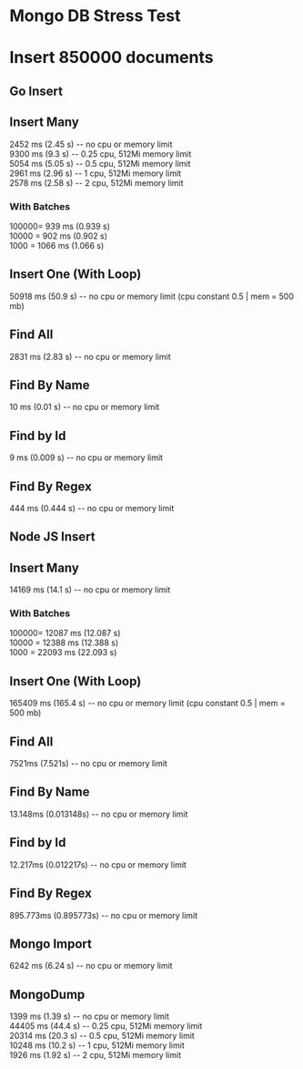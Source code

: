 # Mongo DB Stress Test

# Insert 850000 documents

## Go Insert

## Insert Many

2452 ms (2.45 s) -- no cpu or memory limit  
9300 ms (9.3 s) -- 0.25 cpu, 512Mi memory limit  
5054 ms (5.05 s) -- 0.5 cpu, 512Mi memory limit  
2961 ms (2.96 s) -- 1 cpu, 512Mi memory limit  
2578 ms (2.58 s) -- 2 cpu, 512Mi memory limit

### With Batches

100000= 939 ms (0.939 s)  
10000 = 902 ms (0.902 s)  
1000 = 1066 ms (1.066 s)  

## Insert One (With Loop)

50918 ms (50.9 s) -- no cpu or memory limit (cpu constant 0.5 | mem = 500 mb)

## Find All

2831 ms (2.83 s) -- no cpu or memory limit

## Find By Name

10 ms (0.01 s) -- no cpu or memory limit

## Find by Id

9 ms (0.009 s) -- no cpu or memory limit

## Find By Regex

444 ms (0.444 s) -- no cpu or memory limit

## Node JS Insert

## Insert Many

14169 ms (14.1 s) -- no cpu or memory limit

### With Batches

100000= 12087 ms (12.087 s)  
10000 = 12388 ms (12.388 s)  
1000 = 22093 ms (22.093 s)  

## Insert One (With Loop)

165409 ms (165.4 s) -- no cpu or memory limit (cpu constant 0.5 | mem = 500 mb)

## Find All

7521ms (7.521s) -- no cpu or memory limit

## Find By Name

13.148ms (0.013148s) -- no cpu or memory limit

## Find by Id

12.217ms (0.012217s) -- no cpu or memory limit

## Find By Regex

895.773ms (0.895773s) -- no cpu or memory limit

## Mongo Import

6242 ms (6.24 s) -- no cpu or memory limit

## MongoDump

1399 ms (1.39 s) -- no cpu or memory limit  
44405 ms (44.4 s) -- 0.25 cpu, 512Mi memory limit  
20314 ms (20.3 s) -- 0.5 cpu, 512Mi memory limit  
10248 ms (10.2 s) -- 1 cpu, 512Mi memory limit  
1926 ms (1.92 s) -- 2 cpu, 512Mi memory limit  
